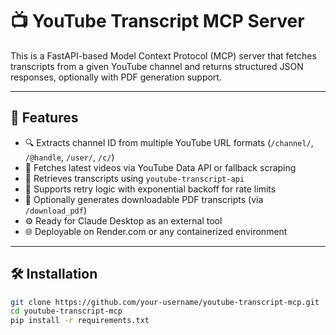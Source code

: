 # 📺 YouTube Transcript MCP Server

This is a FastAPI-based Model Context Protocol (MCP) server that fetches transcripts from a given YouTube channel and returns structured JSON responses, optionally with PDF generation support.

---

## 🚀 Features

- 🔍 Extracts channel ID from multiple YouTube URL formats (`/channel/`, `/@handle`, `/user/`, `/c/`)
- 🎥 Fetches latest videos via YouTube Data API or fallback scraping
- 📝 Retrieves transcripts using `youtube-transcript-api`
- 💬 Supports retry logic with exponential backoff for rate limits
- 🧾 Optionally generates downloadable PDF transcripts (via `/download_pdf`)
- ⚙️ Ready for Claude Desktop as an external tool
- 🌐 Deployable on Render.com or any containerized environment

---

## 🛠️ Installation

```bash
git clone https://github.com/your-username/youtube-transcript-mcp.git
cd youtube-transcript-mcp
pip install -r requirements.txt
